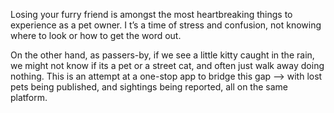 Losing your furry friend is amongst the most heartbreaking things to experience as a pet owner. I
t’s a time of stress and confusion, not knowing where to look or how to get the word out. 

On the other hand, as passers-by, if we see a little kitty caught in the rain, we might not know if its a pet or a street cat, and often just walk away doing nothing.
This is an attempt at a one-stop app to bridge this gap --> with lost pets being published, and sightings being reported, all on the same platform.
